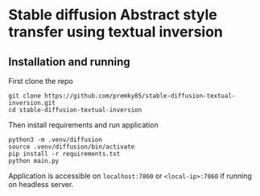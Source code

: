 # Stable diffusion Abstract style transfer using textual inversion

## Installation and running
First clone the repo
```
git clone https://github.com/premky85/stable-diffusion-textual-inversion.git
cd stable-diffusion-textual-inversion
```

Then install requirements and run application
```
python3 -m .venv/diffusion
source .venv/diffusion/bin/activate
pip install -r requirements.txt
python main.py
```

Application is accessible on `localhost:7860` or `<local-ip>:7860` if running on headless server.

